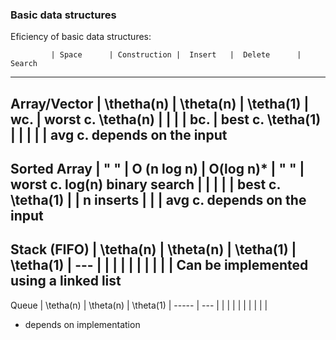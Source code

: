 ### Basic data structures

Eficiency of basic data structures:

             | Space      | Construction |  Insert   |  Delete      | Search
------------------------------------------------------------------------------------------------------
Array/Vector | \thetha(n) | \theta(n)    | \tetha(1) | wc.          |  worst c. \tetha(n)
             |            |              |           | bc.          |  best  c. \tetha(1)
             |            |              |           |              |  avg   c. depends on the input
------------------------------------------------------------------------------------------------------
Sorted Array | " "        | O (n log n)  | O(log n)* | " "          |  worst c. log(n)  binary search
             |            |              |           |              |  best  c. \tetha(1)
             |            | n inserts    |           |              |  avg   c. depends on the input
------------------------------------------------------------------------------------------------------
Stack (FIFO) | \tetha(n)  | \theta(n)    | \tetha(1) | \tetha(1)    |   ---
             |            |              |           |              |
             |            |              |           |              |
Can be implemented using a linked list
------------------------------------------------------------------------------------------------------
Queue        | \tetha(n)  | \theta(n)    | \theta(1) | -----        |   ---
             |            |              |           |              |
             |            |              |           |              |

* depends on implementation

